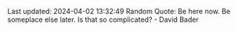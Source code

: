 Last updated: 2024-04-02 13:32:49
Random Quote: Be here now. Be someplace else later. Is that so complicated? - David Bader